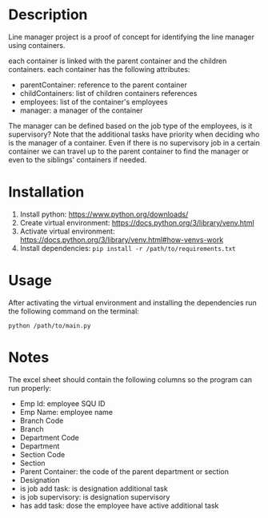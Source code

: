 # Description

Line manager project is a proof of concept for identifying the line manager using containers.

each container is linked with the parent container and the children containers. each container has the following attributes:

- parentContainer: reference to the parent container
- childContainers: list of children containers references
- employees: list of the container's employees
- manager: a manager of the container

The manager can be defined based on the job type of the employees, is it supervisory? Note that the additional tasks have priority when deciding who is the manager of a container. Even if there is no supervisory job in a certain container we can travel up to the parent container to find the manager or even to the siblings' containers if needed.

# Installation

1. Install python: https://www.python.org/downloads/
2. Create virtual environment: https://docs.python.org/3/library/venv.html
3. Activate virtual environment: https://docs.python.org/3/library/venv.html#how-venvs-work
4. Install dependencies: `pip install -r /path/to/requirements.txt`

# Usage

After activating the virtual environment and installing the dependencies run the following command on the terminal:

`python /path/to/main.py`

# Notes

The excel sheet should contain the following columns so the program can run properly:

- Emp Id: employee SQU ID
- Emp Name: employee name
- Branch Code
- Branch
- Department Code
- Department
- Section Code
- Section
- Parent Container: the code of the parent department or section
- Designation
- is job add task: is designation additional task
- is job supervisory: is designation supervisory
- has add task: dose the employee have active additional task
